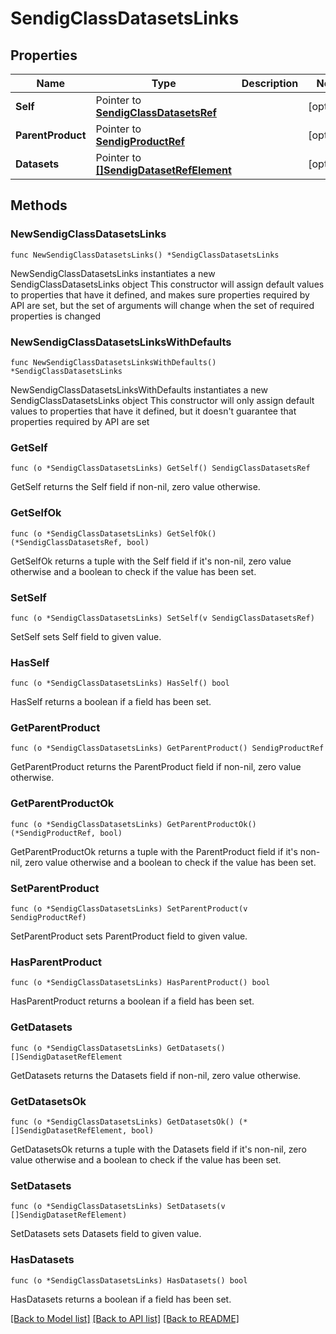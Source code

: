 # SendigClassDatasetsLinks

## Properties

Name | Type | Description | Notes
------------ | ------------- | ------------- | -------------
**Self** | Pointer to [**SendigClassDatasetsRef**](SendigClassDatasetsRef.md) |  | [optional] 
**ParentProduct** | Pointer to [**SendigProductRef**](SendigProductRef.md) |  | [optional] 
**Datasets** | Pointer to [**[]SendigDatasetRefElement**](SendigDatasetRefElement.md) |  | [optional] 

## Methods

### NewSendigClassDatasetsLinks

`func NewSendigClassDatasetsLinks() *SendigClassDatasetsLinks`

NewSendigClassDatasetsLinks instantiates a new SendigClassDatasetsLinks object
This constructor will assign default values to properties that have it defined,
and makes sure properties required by API are set, but the set of arguments
will change when the set of required properties is changed

### NewSendigClassDatasetsLinksWithDefaults

`func NewSendigClassDatasetsLinksWithDefaults() *SendigClassDatasetsLinks`

NewSendigClassDatasetsLinksWithDefaults instantiates a new SendigClassDatasetsLinks object
This constructor will only assign default values to properties that have it defined,
but it doesn't guarantee that properties required by API are set

### GetSelf

`func (o *SendigClassDatasetsLinks) GetSelf() SendigClassDatasetsRef`

GetSelf returns the Self field if non-nil, zero value otherwise.

### GetSelfOk

`func (o *SendigClassDatasetsLinks) GetSelfOk() (*SendigClassDatasetsRef, bool)`

GetSelfOk returns a tuple with the Self field if it's non-nil, zero value otherwise
and a boolean to check if the value has been set.

### SetSelf

`func (o *SendigClassDatasetsLinks) SetSelf(v SendigClassDatasetsRef)`

SetSelf sets Self field to given value.

### HasSelf

`func (o *SendigClassDatasetsLinks) HasSelf() bool`

HasSelf returns a boolean if a field has been set.

### GetParentProduct

`func (o *SendigClassDatasetsLinks) GetParentProduct() SendigProductRef`

GetParentProduct returns the ParentProduct field if non-nil, zero value otherwise.

### GetParentProductOk

`func (o *SendigClassDatasetsLinks) GetParentProductOk() (*SendigProductRef, bool)`

GetParentProductOk returns a tuple with the ParentProduct field if it's non-nil, zero value otherwise
and a boolean to check if the value has been set.

### SetParentProduct

`func (o *SendigClassDatasetsLinks) SetParentProduct(v SendigProductRef)`

SetParentProduct sets ParentProduct field to given value.

### HasParentProduct

`func (o *SendigClassDatasetsLinks) HasParentProduct() bool`

HasParentProduct returns a boolean if a field has been set.

### GetDatasets

`func (o *SendigClassDatasetsLinks) GetDatasets() []SendigDatasetRefElement`

GetDatasets returns the Datasets field if non-nil, zero value otherwise.

### GetDatasetsOk

`func (o *SendigClassDatasetsLinks) GetDatasetsOk() (*[]SendigDatasetRefElement, bool)`

GetDatasetsOk returns a tuple with the Datasets field if it's non-nil, zero value otherwise
and a boolean to check if the value has been set.

### SetDatasets

`func (o *SendigClassDatasetsLinks) SetDatasets(v []SendigDatasetRefElement)`

SetDatasets sets Datasets field to given value.

### HasDatasets

`func (o *SendigClassDatasetsLinks) HasDatasets() bool`

HasDatasets returns a boolean if a field has been set.


[[Back to Model list]](../README.md#documentation-for-models) [[Back to API list]](../README.md#documentation-for-api-endpoints) [[Back to README]](../README.md)


